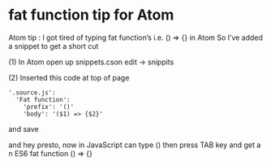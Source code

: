 # fat function tip for Atom

Atom tip :
I got tired of typing fat function’s i.e. () => {}  in Atom
So I’ve added a snippet to get a short cut

(1) In Atom open up snippets.cson
  edit → snippits

(2)  Inserted this code at top of page

```
'.source.js':
  'Fat function':
    'prefix': '()'
    'body': '($1) => {$2}'
```

and save

and hey presto, now in JavaScript can type () then press TAB key and get a n ES6 fat function () => {}
